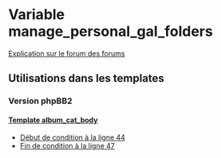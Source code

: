 # Variable manage_personal_gal_folders
[Explication sur le forum des forums](http://forum.forumactif.com/t294113-listing-des-variables#manage_personal_gal_folders)

## Utilisations dans les templates

### Version phpBB2

#### [Template album_cat_body](subsilver/album_cat_body.md)
* [Début de condition à la ligne 44](../subsilver/album_cat_body.tpl#L44)
* [Fin de condition à la ligne 47](../subsilver/album_cat_body.tpl#L47)